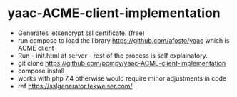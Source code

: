 # yaac-ACME-client-implementation
* Generates letsencrypt ssl certificate. (free)
* run compose to load the library https://github.com/afosto/yaac which is ACME client
* Run - init.html at server - rest of the process is self explainatory.
* git clone https://github.com/pompy/yaac-ACME-client-implementation
* compose install
* works with php 7.4 otherwise would require minor adjustments in code
* ref  https://sslgenerator.tekweiser.com/
